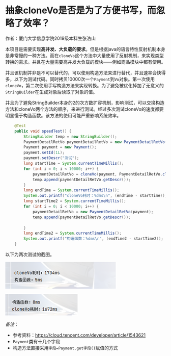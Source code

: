 # 抽象cloneVo是否是为了方便书写，而忽略了效率？
作者：厦门大学信息学院2019级本科生张浩山

本项目是需要实现**高并发、大负载的要求**。但是根据java的语言特性反射机制本身是非常慢的一种方法。而在`cloneVo`这个方法中大量使用了反射机制，来实现类型转换的需求。并且在大量需要高并发大负载的模块——例如商品模块中都有使用。

并且该机制并非是不可以替代的，可以使用构造方法来进行替代，并且速率会快得多，以下为测试代码。同时拷贝10000次一个`Payment`到`Vo`对象。第一次使用`cloneVo`，第二次使用手写构造方法来实现转换。为了避免被优化掉加了无意义的`StringBuilder`在生成对象后读取了对象的值。

并且为了避免StringBuilder本身的2的次方数扩容机制，影响测试，可以交换构造方法和cloneVo两个方法的顺序，来进行测试。经过多次测试cloneVo的速度都要明显慢于构造函数。该方法的使用可能严重影响系统效率。

```java
    @Test
    public void speedTest() {
        StringBuilder temp = new StringBuilder();
        PaymentDetailRetVo paymentDetailRetVo = new PaymentDetailRetVo();
        Payment payment = new Payment();
        payment.setId(1L);
        payment.setDescr("测试");
        long startTime = System.currentTimeMillis();
        for (int i = 0; i < 10000; i++) {
            paymentDetailRetVo = cloneVo(payment, PaymentDetailRetVo.class);
            temp.append(paymentDetailRetVo.getDescr());
        }
        long endTime = System.currentTimeMillis();
        System.out.printf("cloneVo耗时：%dms\n", (endTime - startTime));
        long startTime2 = System.currentTimeMillis();
        for (int i = 0; i < 10000; i++) {
            paymentDetailRetVo = new PaymentDetailRetVo(payment);
            temp.append(paymentDetailRetVo.getDescr());

        }
        long endTime2 = System.currentTimeMillis();
        System.out.printf("构造函数：%dms\n", (endTime2 - startTime2));
    }
```

以下为两次测试的截图。

![image](image3.png)

![image](image4.png)

*备注*：

- 参考资料：https://cloud.tencent.com/developer/article/1543621
- `Payment`类有十几个字段
- 构造方法直接采用`字段=Payment.get字段()`赋值的方式